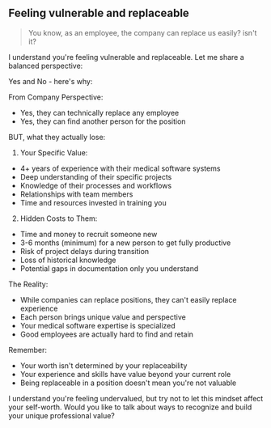 ## Feeling vulnerable and replaceable

> You know, as an employee, the company can replace us easily? isn't it?

I understand you're feeling vulnerable and replaceable. Let me share a balanced perspective:

Yes and No - here's why:

From Company Perspective:
- Yes, they can technically replace any employee
- Yes, they can find another person for the position

BUT, what they actually lose:
1. Your Specific Value:
- 4+ years of experience with their medical software systems
- Deep understanding of their specific projects
- Knowledge of their processes and workflows
- Relationships with team members
- Time and resources invested in training you

2. Hidden Costs to Them:
- Time and money to recruit someone new
- 3-6 months (minimum) for a new person to get fully productive
- Risk of project delays during transition
- Loss of historical knowledge
- Potential gaps in documentation only you understand

The Reality:
- While companies can replace positions, they can't easily replace experience
- Each person brings unique value and perspective
- Your medical software expertise is specialized
- Good employees are actually hard to find and retain

Remember:
- Your worth isn't determined by your replaceability
- Your experience and skills have value beyond your current role
- Being replaceable in a position doesn't mean you're not valuable

I understand you're feeling undervalued, but try not to let this mindset affect your self-worth. Would you like to talk about ways to recognize and build your unique professional value?
